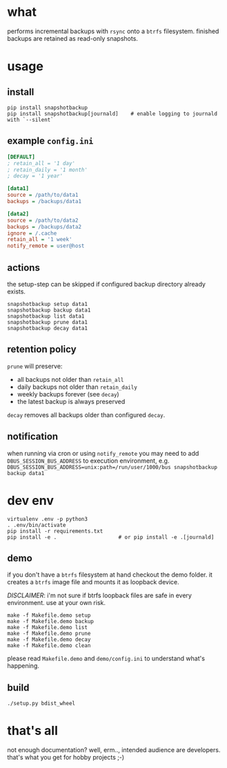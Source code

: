 what
==

performs incremental backups with `rsync` onto a `btrfs` filesystem.
finished backups are retained as read-only snapshots.


usage
==

install
--

```commandline
pip install snapshotbackup
pip install snapshotbackup[journald]    # enable logging to journald with `--silent`
```


example `config.ini`
--

```ini
[DEFAULT]
; retain_all = '1 day'
; retain_daily = '1 month'
; decay = '1 year'

[data1]
source = /path/to/data1
backups = /backups/data1

[data2]
source = /path/to/data2
backups = /backups/data2
ignore = /.cache
retain_all = '1 week'
notify_remote = user@host
```


actions
--

the setup-step can be skipped if configured backup directory already exists.

```commandline
snapshotbackup setup data1
snapshotbackup backup data1
snapshotbackup list data1
snapshotbackup prune data1
snapshotbackup decay data1
```


retention policy
--

`prune` will preserve:
-   all backups not older than `retain_all`
-   daily backups not older than `retain_daily`
-   weekly backups forever (see `decay`)
-   the latest backup is always preserved

`decay` removes all backups older than configured `decay`.


notification
--

when running via cron or using `notify_remote` you may need to add
`DBUS_SESSION_BUS_ADDRESS` to execution environment, e.g.
`DBUS_SESSION_BUS_ADDRESS=unix:path=/run/user/1000/bus snapshotbackup backup data1`


dev env
==

```commandline
virtualenv .env -p python3
. .env/bin/activate
pip install -r requirements.txt
pip install -e .                    # or pip install -e .[journald]
```


demo
--

if you don't have a `btrfs` filesystem at hand checkout the demo folder.
it creates a `btrfs` image file and mounts it as loopback device.

*DISCLAIMER*: i'm not sure if btrfs loopback files are safe in every environment. use at your own risk.

```commandline
make -f Makefile.demo setup
make -f Makefile.demo backup
make -f Makefile.demo list
make -f Makefile.demo prune
make -f Makefile.demo decay
make -f Makefile.demo clean
```

please read `Makefile.demo` and `demo/config.ini` to understand what's happening.


build
--

```commandline
./setup.py bdist_wheel
```


that's all
==

not enough documentation? well, erm.., intended audience are developers.
that's what you get for hobby projects ;-)
